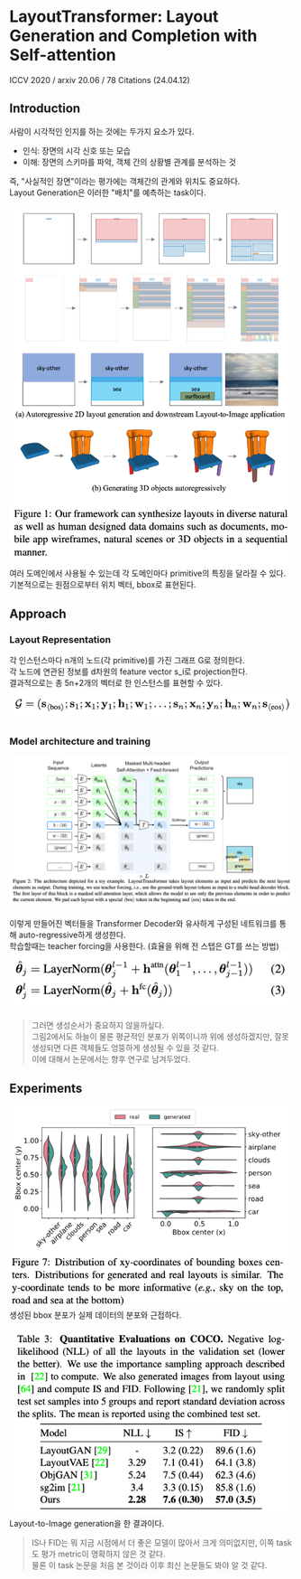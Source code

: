 LayoutTransformer: Layout Generation and Completion with Self-attention 
===
ICCV 2020 / arxiv 20.06 / 78 Citations (24.04.12)
####
## Introduction
사람이 시각적인 인지를 하는 것에는 두가지 요소가 있다. 
* 인식: 장면의 시각 신호 또는 모습
* 이해: 장면의 스키마를 파악, 객체 간의 상황별 관계를 분석하는 것

즉, "사실적인 장면"이라는 평가에는 객체간의 관계와 위치도 중요하다.  
Layout Generation은 이러한 "배치"를 예측하는 task이다.  
####
![img.png](img.png)  
여러 도메인에서 사용될 수 있는데 각 도메인마다 primitive의 특징을 달라질 수 있다.  
기본적으로는 원점으로부터 위치 벡터, bbox로 표현된다.  
####
## Approach
### Layout Representation  
각 인스턴스마다 n개의 노드(각 primitive)를 가진 그래프 G로 정의한다.    
각 노드에 연관된 정보를 d차원의 feature vector s_i로 projection한다.  
결과적으로는 총 5n+2개의 벡터로 한 인스턴스를 표현할 수 있다.  
![img_1.png](img_1.png)
####
### Model architecture and training  
![img_2.png](img_2.png)   
####
이렇게 만들어진 벡터들을 Transformer Decoder와 유사하게 구성된 네트워크를 통해 auto-regressive하게 생성한다.  
학습할때는 teacher forcing을 사용한다. (효율을 위해 전 스텝은 GT를 쓰는 방법)  
![img_3.png](img_3.png)
####
> 그러면 생성순서가 중요하지 않을까싶다.  
> 그림2에서도 하늘이 물론 평균적인 분포가 위쪽이니까 위에 생성하겠지만, 잘못 생성되면 다른 객체들도 엉뚱하게 생성될 수 있을 것 같다.  
> 이에 대해서 논문에서는 향후 연구로 남겨두었다.
####
## Experiments  
![img_4.png](img_4.png)  
생성된 bbox 분포가 실제 데이터의 분포와 근접하다.  
####
![img_5.png](img_5.png)  
Layout-to-Image generation을 한 결과이다.  
> IS나 FID는 뭐 지금 시점에서 더 좋은 모델이 많아서 크게 의미없지만, 이쪽 task도 평가 metric이 명확하지 않은 것 같다.  
> 물론 이 task 논문을 처음 본 것이라 이후 최신 논문들도 봐야 알 것 같다.  
